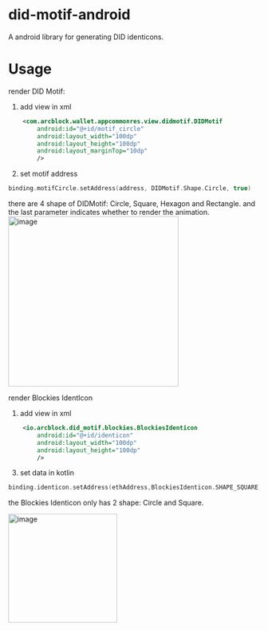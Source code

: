 # did-motif-android
A android library for generating DID identicons.


# Usage

render DID Motif:

1. add view in xml
```xml
    <com.arcblock.wallet.appcommonres.view.didmotif.DIDMotif
        android:id="@+id/motif_circle"
        android:layout_width="100dp"
        android:layout_height="100dp"
        android:layout_marginTop="10dp"
        />
```

2. set motif address
```kotlin
binding.motifCircle.setAddress(address, DIDMotif.Shape.Circle, true)
```
there are 4 shape of DIDMotif: Circle, Square, Hexagon and Rectangle. and the last parameter indicates whether to render the animation.
<img width="341" alt="image" src="https://user-images.githubusercontent.com/4629442/158416084-175610af-0fdc-4303-8e1a-e3dbb36330d2.png">


render Blockies IdentIcon

1. add view in xml
```xml
    <io.arcblock.did_motif.blockies.BlockiesIdenticon
        android:id="@+id/identicon"
        android:layout_width="100dp"
        android:layout_height="100dp"
        />
```
3. set data in kotlin
```kotlin
binding.identicon.setAddress(ethAddress,BlockiesIdenticon.SHAPE_SQUARE, BlockiesData.DEFAULT_SIZE, 20f)
```
the Blockies Identicon only has 2 shape: Circle and Square.

<img width="218" alt="image" src="https://user-images.githubusercontent.com/4629442/158416657-d25c8d4d-9f43-4369-ad49-8ff7e6d444e1.png">
